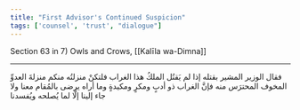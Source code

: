 ```yaml
---
title: "First Advisor's Continued Suspicion"
tags: ['counsel', 'trust', "dialogue"]
---
```


 Section 63 in 7) Owls and Crows, [[Kalīla wa-Dimna]]

---
فقال الوزير المشير بقتله إذا لم يَقتُل الملكُ هذا الغراب فلتكنْ منزلتُه منكم منزلةَ العدوِّ المخوف المحترَس منه فإنَّ الغراب ذو أدبٍ ومكرٍ ومكيدةٍ وما أراه يرضى بالمُقام معنا ولا جاء إلينا إلَّا لما يُصلحه ويُفسدنا
